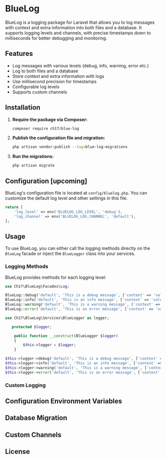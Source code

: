 # BlueLog

BlueLog is a logging package for Laravel that allows you to log messages with context and extra information into both files and a database. It supports logging levels and channels, with precise timestamps down to milliseconds for better debugging and monitoring.

## Features

- Log messages with various levels (debug, info, warning, error etc.)
- Log to both files and a database
- Store context and extra information with logs
- Use millisecond precision for timestamps
- Configurable log levels
- Supports custom channels

## Installation

1. **Require the package via Composer:**

   ```bash
   composer require ch17/blue-log
   ```

2. **Publish the configuration file and migration:**

   ```bash
   php artisan vendor:publish --tag=blue-log-migrations
   ```

3. **Run the migrations:**

   ```bash
   php artisan migrate
   ```

## Configuration [upcoming]

BlueLog's configuration file is located at `config/bluelog.php`. You can customize the default log level and other settings in this file.

```php
return [
    'log_level' => env('BLUELOG_LOG_LEVEL', 'debug'),
    'log_channel' => env('BLUELOG_LOG_CHANNEL', 'default'),
];
```

## Usage

To use BlueLog, you can either call the logging methods directly on the `BlueLog` facade or inject the `BlueLogger` class into your services.

### Logging Methods

BlueLog provides methods for each logging level:

```php
use Ch17\BlueLog\Facades\Log;

BlueLog::debug('default', 'This is a debug message', ['context' => 'value'], ['extra' => 'value']);
BlueLog::info('default', 'This is an info message', ['context' => 'value'], ['extra' => 'value']);
BlueLog::warning('default', 'This is a warning message', ['context' => 'value'], ['extra' => 'value']);
BlueLog::error('default', 'This is an error message', ['context' => 'value'], ['extra' => 'value']);
```

```php
use Ch17\BlueLog\Services\BlueLogger as logger;

   protected $logger;

    public function __construct(BlueLogger $logger)
    {
        $this->logger = $logger;
    }
```

```php
$this->logger->debug('default', 'This is a debug message', ['context' => 'value'], ['extra' => 'value']);
$this->logger->info('default', 'This is an info message', ['context' => 'value'], ['extra' => 'value']);
$this->logger->warning('default', 'This is a warning message', ['context' => 'value'], ['extra' => 'value']);
$this->logger->error('default', 'This is an error message', ['context' => 'value'], ['extra' => 'value']);
```

### Custom Logging

## Configuration Environment Variables

## Database Migration

## Custom Channels

## License
